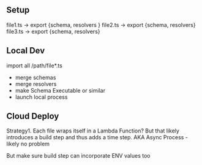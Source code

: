 ## Setup
file1.ts -> export {schema, resolvers }
file2.ts -> export {schema, resolvers}
file3.ts -> export {schema, resolvers}



## Local Dev
import all /path/file*.ts 

- merge schemas
- merge resolvers
- make Schema Executable or similar
- launch local process

## Cloud Deploy

Strategy1. Each file wraps itself in a Lambda Function? But that likely introduces a build step and thus adds a time step. AKA Async Process - likely no problem

But make sure build step can incorporate ENV values too


